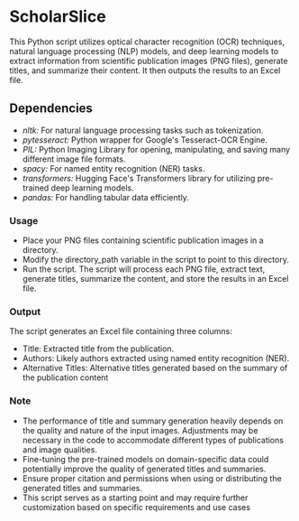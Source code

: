 # ScholarSlice

This Python script utilizes optical character recognition (OCR) techniques, natural language processing (NLP) models, and deep learning models to extract information from scientific publication images (PNG files), generate titles, and summarize their content. It then outputs the results to an Excel file.

## Dependencies

- *nltk:* For natural language processing tasks such as tokenization.
- *pytesseract:* Python wrapper for Google's Tesseract-OCR Engine.
- *PIL:* Python Imaging Library for opening, manipulating, and saving many different image file formats.
- *spacy:* For named entity recognition (NER) tasks.
- *transformers:* Hugging Face's Transformers library for utilizing pre-trained deep learning models.
- *pandas:* For handling tabular data efficiently.



### Usage

- Place your PNG files containing scientific publication images in a directory.
- Modify the directory_path variable in the script to point to this directory.
- Run the script.
  The script will process each PNG file, extract text, generate titles, summarize the content, and store the results in an Excel file.



### Output

The script generates an Excel file containing three columns:

- Title: Extracted title from the publication.
- Authors: Likely authors extracted using named entity recognition (NER).
- Alternative Titles: Alternative titles generated based on the summary of the publication content

### Note

- The performance of title and summary generation heavily depends on the quality and nature of the input images. Adjustments may be necessary in the code to accommodate different types of publications and image qualities.
- Fine-tuning the pre-trained models on domain-specific data could potentially improve the quality of generated titles and summaries.
- Ensure proper citation and permissions when using or distributing the generated titles and summaries.
- This script serves as a starting point and may require further customization based on specific requirements and use cases
